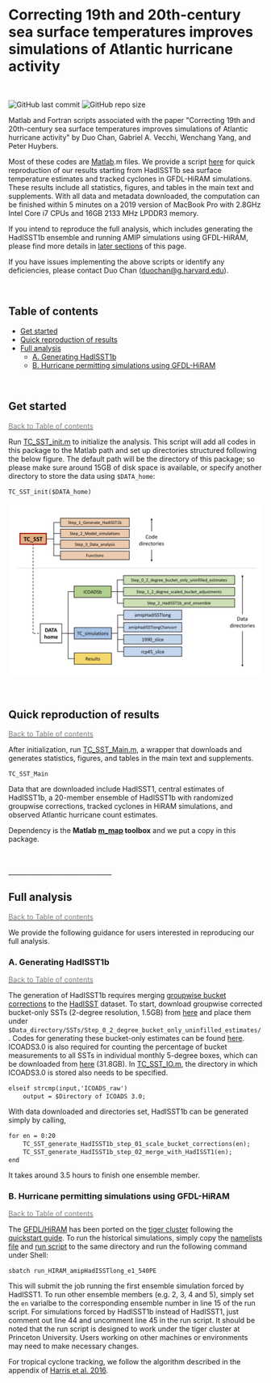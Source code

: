 # Correcting 19th and 20th-century sea surface temperatures improves simulations of Atlantic hurricane activity

<br>

![GitHub last commit](https://img.shields.io/github/last-commit/duochanatharvard/TC_SST)
![GitHub repo size](https://img.shields.io/github/repo-size/duochanatharvard/TC_SST)

Matlab and Fortran scripts associated with the paper "Correcting 19th and 20th-century sea surface temperatures improves simulations of Atlantic hurricane activity" by Duo Chan, Gabriel A. Vecchi, Wenchang Yang, and Peter Huybers.

Most of these codes are [Matlab](https://www.mathworks.com/products/matlab.html).m files.  We provide a script [here](Main.m) for quick reproduction of our results starting from HadISST1b sea surface temperature estimates and tracked cyclones in GFDL-HiRAM simulations.  These results include all statistics, figures, and tables in the main text and supplements.  With all data and metadata downloaded, the computation can be finished within 5 minutes on a 2019 version of MacBook Pro with 2.8GHz Intel Core i7 CPUs and 16GB 2133 MHz LPDDR3 memory.  

If you intend to reproduce the full analysis, which includes generating the HadISST1b ensemble and running AMIP simulations using GFDL-HiRAM, please find more details in [later sections](#full-analysis) of this page.  

If you have issues implementing the above scripts or identify any deficiencies, please contact Duo Chan (duochan@g.harvard.edu).

<br>

## Table of contents
 * [Get started](#get-started)  
 * [Quick reproduction of results](#quick-reproduction-of-results)
 * [Full analysis](#full-analysis)
   * [A. Generating HadISST1b](#a-generating-HadISST1b)
   * [B. Hurricane permitting simulations using GFDL-HiRAM](#b-hurricane-permitting-simulations-using-gfdl-hiram)

<br>

## Get started

[<span style="color:gray">Back to Table of contents</span>](#table-of-contents)

Run [TC_SST_init.m](TC_SST_init.m) to initialize the analysis.  This script will add all codes in this package to the Matlab path and set up directories structured following the below figure.  The default path will be the directory of this package; so please make sure around 15GB of disk space is available, or specify another directory to store the data using ```$DATA_home```:

```
TC_SST_init($DATA_home)
```

![image](Graphics.png)

<br>

## Quick reproduction of results

[<span style="color:gray">Back to Table of contents</span>](#table-of-contents)

After initialization, run [TC_SST_Main.m](TC_SST_Main.m), a wrapper that downloads and generates statistics, figures, and tables in the main text and supplements.  

```
TC_SST_Main
```

Data that are downloaded include HadISST1, central estimates of HadISST1b, a 20-member ensemble of HadISST1b with randomized groupwise corrections, tracked cyclones in HiRAM simulations, and observed Atlantic hurricane count estimates.    

Dependency is the __Matlab [m_map](https://www.eoas.ubc.ca/~rich/map.html) toolbox__ and we put a copy in this package.

<br>
<br>
________________________________


## Full analysis
[<span style="color:gray">Back to Table of contents</span>](#table-of-contents)

We provide the following guidance for users interested in reproducing our full analysis.

### A. Generating HadISST1b
[<span style="color:gray">Back to Table of contents</span>](#table-of-contents)

The generation of HadISST1b requires merging [groupwise bucket corrections](https://www.nature.com/articles/s41586-019-1349-2) to the [HadISST](https://www.metoffice.gov.uk/hadobs/hadisst/) dataset.  To start, download groupwise corrected bucket-only SSTs (2-degree resolution, 1.5GB) from [here](https://dataverse.harvard.edu/api/access/datafile/4062959) and place them under ```$Data_directory/SSTs/Step_0_2_degree_bucket_only_uninfilled_estimates/```.  Codes for generating these bucket-only estimates can be found [here](https://github.com/duochanatharvard/Homogeneous_early_20th_century_warming).  ICOADS3.0 is also required for counting the percentage of bucket measurements to all SSTs in individual monthly 5-degree boxes, which can be downloaded from [here](https://dataverse.harvard.edu/file.xhtml?persistentId=doi:10.7910/DVN/DXJIGA/KWDPTS&version=2.0) (31.8GB).  In [TC_SST_IO.m](TC_SST_IO.m), the directory in which ICOADS3.0 is stored also needs to be specified.

```
elseif strcmp(input,'ICOADS_raw')
    output = $Directory of ICOADS 3.0;
```  
With data downloaded and directories set, HadISST1b can be generated simply by calling,
```
for en = 0:20
    TC_SST_generate_HadISST1b_step_01_scale_bucket_corrections(en);
    TC_SST_generate_HadISST1b_step_02_merge_with_HadISST1(en);
end

```
It takes around 3.5 hours to finish one ensemble member.


### B. Hurricane permitting simulations using GFDL-HiRAM
[<span style="color:gray">Back to Table of contents</span>](#table-of-contents)

The [GFDL/HiRAM](https://www.gfdl.noaa.gov/hiram/) has been ported on the [tiger cluster](https://researchcomputing.princeton.edu/systems-and-services/available-systems/tiger) following the [quickstart guide](https://www.gfdl.noaa.gov/hiram-quickstart/). To run the historical simulations, simply copy the [namelists file](Step_2_Model_simulations/namelists_HIRAM_amipHadISSTlong) and [run script](Step_2_Model_simulations/run_HIRAM_amipHadISSTlong_e1_540PE) to the same directory and run the following command under Shell:

```
sbatch run_HIRAM_amipHadISSTlong_e1_540PE
```

This will submit the job running the first ensemble simulation forced by HadISST1. To run other ensemble members (e.g. 2, 3, 4 and 5), simply set the `en` varialbe to the corresponding ensemble number in line 15 of the run script. For simulations forced by HadISST1b instead of HadISST1, just comment out line 44 and uncomment line 45 in the run script.
It should be noted that the run script is designed to work under the tiger cluster at Princeton University. Users working on other machines or environments may need to make necessary changes.

For tropical cyclone tracking, we follow the algorithm described in the appendix of [Harris et al. 2016](https://doi.org/10.1175/JCLI-D-15-0389.1).
